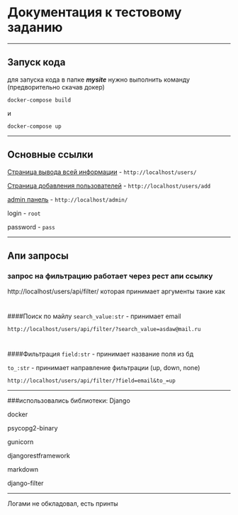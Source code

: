 # Документация к тестовому заданию
____
## Запуск кода

для запуска кода в папке **_mysite_** нужно выполнить команду (предворительно скачав докер)

```docker-compose build```

и

```docker-compose up```

____

## Основные ссылки

[Страница вывода всей информации](http://localhost/users/) - `http://localhost/users/`

[Страница добавления пользователей](http://localhost/users/add) - `http://localhost/users/add`

[admin панель](http://localhost/admin/) - `http://localhost/admin/` 

login - `root`

password - `pass`

____
## Апи запросы

### запрос на фильтрацию работает через рест апи ссылку
http://localhost/users/api/filter/
которая принимает аргументы такие как
#

####Поиск по майлу
`search_value:str` - принимает email

`http://localhost/users/api/filter/?search_value=asdaw@mail.ru`
#
####Фильтрация
`field:str` - принимает название поля из бд

`to_:str` - принимает направление фильтрации (up, down, none)


`http://localhost/users/api/filter/?field=email&to_=up`
____
###использовались библиотеки:
Django

docker

psycopg2-binary

gunicorn

djangorestframework

markdown

django-filter
____
Логами не обкладовал, есть принты
